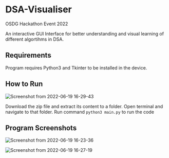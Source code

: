 # DSA-Visualiser
OSDG Hackathon Event 2022

An interactive GUI Interface for better understanding and visual learning of different algortihms in DSA.

## Requirements
Program requires Python3 and Tkinter to be installed in the device.

## How to Run
![Screenshot from 2022-06-19 16-29-43](https://user-images.githubusercontent.com/95957656/174477697-932f8b7d-83b4-4c73-ae1a-2a986e293d25.png)

Download the zip file and extract its content to a folder.
Open terminal and navigate to that folder.
Run command ``` python3 main.py ``` to run the code


## Program Screenshots

![Screenshot from 2022-06-19 16-23-36](https://user-images.githubusercontent.com/95957656/174477506-d06d43b9-c3f4-485c-8214-76ddd8334257.png)

![Screenshot from 2022-06-19 16-27-19](https://user-images.githubusercontent.com/95957656/174477608-139adf4b-8b93-4984-b773-ce739b5823b0.png)
